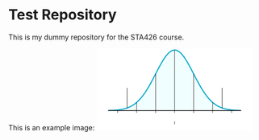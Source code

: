 # Test Repository

This is my dummy repository for the STA426 course.

This is an example image: ![](image.png)
